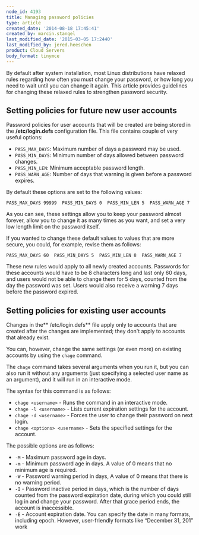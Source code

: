 ```yaml
---
node_id: 4193
title: Managing password policies
type: article
created_date: '2014-08-18 17:45:41'
created_by: marcin.stangel
last_modified_date: '2015-03-05 17:2440'
last_modified_by: jered.heeschen
product: Cloud Servers
body_format: tinymce
---
```


By default after system installation, most Linux distributions have
relaxed rules regarding how often you must change your password, or how
long you need to wait until you can change it again. This article
provides guidelines for changing these relaxed rules to strengthen
password security.

Setting policies for future new user accounts
---------------------------------------------

Password policies for user accounts that will be created are being
stored in the **/etc/login.defs** configuration file. This file contains
couple of very useful options:

-   `PASS_MAX_DAYS`: Maximum number of days a password may be used.
-   `PASS_MIN_DAYS`: Minimum number of days allowed between password
    changes.
-   `PASS_MIN_LEN`: Minimum acceptable password length.
-   `PASS_WARN_AGE`: Number of days that warning is given before a
    password expires.

By default these options are set to the following values:

    PASS_MAX_DAYS 99999  PASS_MIN_DAYS 0  PASS_MIN_LEN 5  PASS_WARN_AGE 7

As you can see, these settings allow you to keep your password almost
forever, allow you to change it as many times as you want, and set a
very low length limit on the password itself.

If you wanted to change these default values to values that are more
secure, you could, for example, revise them as follows:

    PASS_MAX_DAYS 60  PASS_MIN_DAYS 5  PASS_MIN_LEN 8  PASS_WARN_AGE 7

These new rules would apply to all newly created accounts. Passwords for
these accounts would have to be 8 characters long and last only 60 days,
and users would not be able to change them for 5 days, counted from the
day the password was set. Users would also receive a warning 7 days
before the password expired.

Setting policies for existing user accounts
-------------------------------------------

Changes in the** /etc/login.defs** file apply only to accounts that are
created after the changes are implemented; they don't apply to accounts
that already exist.

You can, however, change the same settings (or even more) on existing
accounts by using the `chage` command.

The `chage` command takes several arguments when you run it, but you can
also run it without any arguments (just specifying a selected user name
as an argument), and it will run in an interactive mode.

The syntax for this command is as follows:

-   `chage <username>` - Runs the command in an interactive mode.
-   `chage -l <username>` - Lists current expiration settings for the
    account.
-   `chage -d <username>` - Forces the user to change their password on
    next login.
-   `chage <options> <username>` - Sets the specified settings for the
    account.

The possible options are as follows:

-   `-M` - Maximum password age in days.
-   `-m` - Minimum password age in days. A value of 0 means that no
    minimum age is required.
-   `-W` - Password warning period in days, A value of 0 means that
    there is no warning period.
-   `-I` - Password inactive period in days, which is the number of days
    counted from the password expiration date, during which you could
    still log in and change your password. After that grace period ends,
    the account is inaccessible.
-   `-E` - Account expiration date. You can specify the date in many
    formats, including epoch. However, user-friendly formats like
   &ldquo;December 31, 201&rdquo; work


